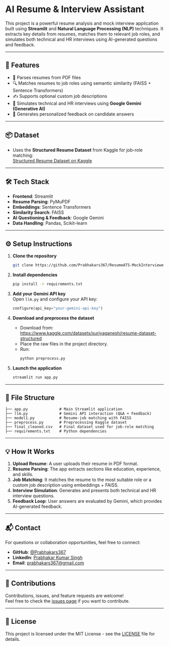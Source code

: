 
# AI Resume & Interview Assistant

This project is a powerful resume analysis and mock interview application built using **Streamlit** and **Natural Language Processing (NLP)** techniques. It extracts key details from resumes, matches them to relevant job roles, and simulates both technical and HR interviews using AI-generated questions and feedback.

---

## 🚀 Features

- 📄 Parses resumes from PDF files  
- 🔍 Matches resumes to job roles using semantic similarity (FAISS + Sentence Transformers)  
- ✍️ Supports optional custom job descriptions  
- 🧠 Simulates technical and HR interviews using **Google Gemini (Generative AI)**  
- 📝 Generates personalized feedback on candidate answers  

---

## 📦 Dataset

- Uses the **Structured Resume Dataset** from Kaggle for job-role matching:  
  [Structured Resume Dataset on Kaggle](https://www.kaggle.com/datasets/suriyaganesh/resume-dataset-structured)

---

## 🛠️ Tech Stack

- **Frontend**: Streamlit  
- **Resume Parsing**: PyMuPDF  
- **Embeddings**: Sentence Transformers  
- **Similarity Search**: FAISS  
- **AI Questioning & Feedback**: Google Gemini  
- **Data Handling**: Pandas, Scikit-learn  

---

## ⚙️ Setup Instructions

1. **Clone the repository**
   ```bash
   git clone https://github.com/Prabhakars367/ResumeATS-MockInterviewer
   ```

2. **Install dependencies**
   ```bash
   pip install -r requirements.txt
   ```

3. **Add your Gemini API key**  
   Open `llm.py` and configure your API key:
   ```python
   configure(api_key="your-gemini-api-key")
   ```

4. **Download and preprocess the dataset**
   - Download from: https://www.kaggle.com/datasets/suriyaganesh/resume-dataset-structured
   - Place the raw files in the project directory.
   - Run:
     ```bash
     python preprocess.py
     ```

5. **Launch the application**
   ```bash
   streamlit run app.py
   ```

---

## 📁 File Structure

```
├── app.py              # Main Streamlit application
├── llm.py              # Gemini API interaction (Q&A + Feedback)
├── model1.py           # Resume-job matching with FAISS
├── preprocess.py       # Preprocessing Kaggle dataset
├── final_cleaned.csv   # Final dataset used for job-role matching
├── requirements.txt    # Python dependencies
```

---

## 💡 How It Works

1. **Upload Resume**: A user uploads their resume in PDF format.  
2. **Resume Parsing**: The app extracts sections like education, experience, and skills.  
3. **Job Matching**: It matches the resume to the most suitable role or a custom job description using embeddings + FAISS.  
4. **Interview Simulation**: Generates and presents both technical and HR interview questions.  
5. **Feedback Loop**: User answers are evaluated by Gemini, which provides AI-generated feedback.

---

## 📬 Contact

For questions or collaboration opportunities, feel free to connect:

- **GitHub**: [@Prabhakars367](https://github.com/Prabhakars367)  
- **LinkedIn**: [Prabhakar Kumar Singh](https://www.linkedin.com/in/prabhakars367/)  
- **Email**: prabhakars367@gmail.com

---

## 🧠 Contributions

Contributions, issues, and feature requests are welcome!  
Feel free to check the [issues page](https://github.com/your-username/ai-resume-interview-assistant/issues) if you want to contribute.

---

## 📄 License

This project is licensed under the MIT License - see the [LICENSE](LICENSE) file for details.
